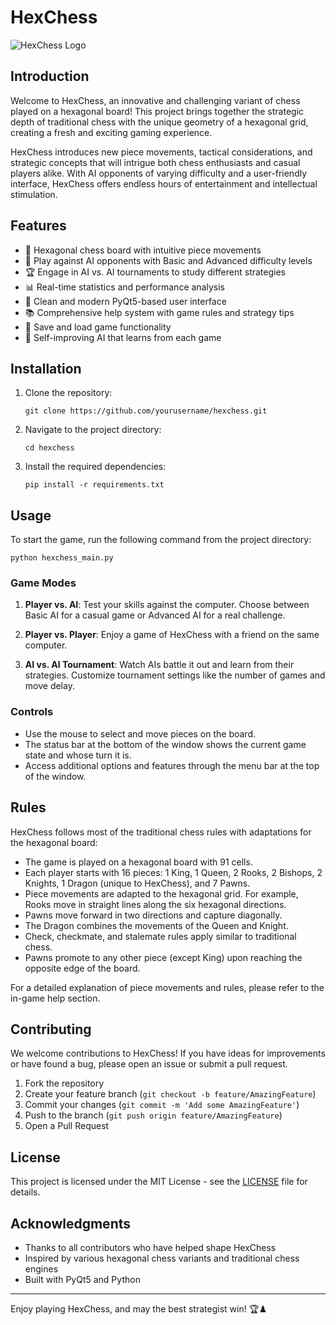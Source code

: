 # HexChess

![HexChess Logo](path/to/your/logo.png)

## Introduction

Welcome to HexChess, an innovative and challenging variant of chess played on a hexagonal board! This project brings together the strategic depth of traditional chess with the unique geometry of a hexagonal grid, creating a fresh and exciting gaming experience.

HexChess introduces new piece movements, tactical considerations, and strategic concepts that will intrigue both chess enthusiasts and casual players alike. With AI opponents of varying difficulty and a user-friendly interface, HexChess offers endless hours of entertainment and intellectual stimulation.

## Features

- 🔹 Hexagonal chess board with intuitive piece movements
- 🤖 Play against AI opponents with Basic and Advanced difficulty levels
- 🏆 Engage in AI vs. AI tournaments to study different strategies
- 📊 Real-time statistics and performance analysis
- 🎨 Clean and modern PyQt5-based user interface
- 📚 Comprehensive help system with game rules and strategy tips
- 💾 Save and load game functionality
- 🧠 Self-improving AI that learns from each game

## Installation

1. Clone the repository:
   ```
   git clone https://github.com/yourusername/hexchess.git
   ```

2. Navigate to the project directory:
   ```
   cd hexchess
   ```

3. Install the required dependencies:
   ```
   pip install -r requirements.txt
   ```

## Usage

To start the game, run the following command from the project directory:

```
python hexchess_main.py
```

### Game Modes

1. **Player vs. AI**: Test your skills against the computer. Choose between Basic AI for a casual game or Advanced AI for a real challenge.

2. **Player vs. Player**: Enjoy a game of HexChess with a friend on the same computer.

3. **AI vs. AI Tournament**: Watch AIs battle it out and learn from their strategies. Customize tournament settings like the number of games and move delay.

### Controls

- Use the mouse to select and move pieces on the board.
- The status bar at the bottom of the window shows the current game state and whose turn it is.
- Access additional options and features through the menu bar at the top of the window.

## Rules

HexChess follows most of the traditional chess rules with adaptations for the hexagonal board:

- The game is played on a hexagonal board with 91 cells.
- Each player starts with 16 pieces: 1 King, 1 Queen, 2 Rooks, 2 Bishops, 2 Knights, 1 Dragon (unique to HexChess), and 7 Pawns.
- Piece movements are adapted to the hexagonal grid. For example, Rooks move in straight lines along the six hexagonal directions.
- Pawns move forward in two directions and capture diagonally.
- The Dragon combines the movements of the Queen and Knight.
- Check, checkmate, and stalemate rules apply similar to traditional chess.
- Pawns promote to any other piece (except King) upon reaching the opposite edge of the board.

For a detailed explanation of piece movements and rules, please refer to the in-game help section.

## Contributing

We welcome contributions to HexChess! If you have ideas for improvements or have found a bug, please open an issue or submit a pull request.

1. Fork the repository
2. Create your feature branch (`git checkout -b feature/AmazingFeature`)
3. Commit your changes (`git commit -m 'Add some AmazingFeature'`)
4. Push to the branch (`git push origin feature/AmazingFeature`)
5. Open a Pull Request

## License

This project is licensed under the MIT License - see the [LICENSE](LICENSE) file for details.

## Acknowledgments

- Thanks to all contributors who have helped shape HexChess
- Inspired by various hexagonal chess variants and traditional chess engines
- Built with PyQt5 and Python

---

Enjoy playing HexChess, and may the best strategist win! 🏆♟️
